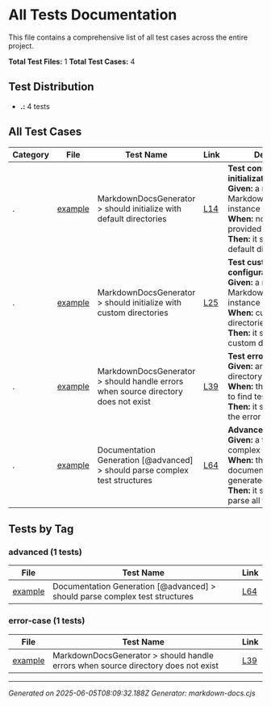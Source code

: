 # All Tests Documentation

This file contains a comprehensive list of all test cases across the entire project.

**Total Test Files:** 1
**Total Test Cases:** 4

## Test Distribution

- **.:** 4 tests

## All Test Cases

| Category | File | Test Name | Link | Description |
|----------|------|-----------|------|-------------|
| . | [example](example.md) | MarkdownDocsGenerator > should initialize with default directories | [L14](src/test/example.test.ts#L14) | **Test constructor initialization**<br>**Given:** a new MarkdownDocsGenerator instance<br>**When:** no options are provided<br>**Then:** it should use default directories |
| . | [example](example.md) | MarkdownDocsGenerator > should initialize with custom directories | [L25](src/test/example.test.ts#L25) | **Test custom directory configuration**<br>**Given:** a new MarkdownDocsGenerator instance<br>**When:** custom directories are provided<br>**Then:** it should use the custom directories |
| . | [example](example.md) | MarkdownDocsGenerator > should handle errors when source directory does not exist | [L39](src/test/example.test.ts#L39) | **Test error handling**<br>**Given:** an invalid source directory<br>**When:** the generator tries to find test files<br>**Then:** it should handle the error gracefully |
| . | [example](example.md) | Documentation Generation [@advanced] > should parse complex test structures | [L64](src/test/example.test.ts#L64) | **Advanced feature test**<br>**Given:** a test file with complex structure<br>**When:** the documentation is generated<br>**Then:** it should correctly parse all test cases |

## Tests by Tag

### advanced (1 tests)

| File | Test Name | Link |
|------|-----------|------|
| [example](example.md) | Documentation Generation [@advanced] > should parse complex test structures | [L64](src/test/example.test.ts#L64) |

### error-case (1 tests)

| File | Test Name | Link |
|------|-----------|------|
| [example](example.md) | MarkdownDocsGenerator > should handle errors when source directory does not exist | [L39](src/test/example.test.ts#L39) |


---
*Generated on 2025-06-05T08:09:32.188Z*
*Generator: markdown-docs.cjs*
